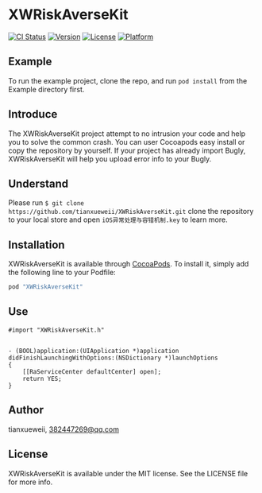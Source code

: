 # XWRiskAverseKit

[![CI Status](http://img.shields.io/travis/tianxueweii/XWRiskAverseKit.svg?style=flat)](https://travis-ci.org/tianxueweii/XWRiskAverseKit)
[![Version](https://img.shields.io/cocoapods/v/XWRiskAverseKit.svg?style=flat)](http://cocoapods.org/pods/XWRiskAverseKit)
[![License](https://img.shields.io/cocoapods/l/XWRiskAverseKit.svg?style=flat)](http://cocoapods.org/pods/XWRiskAverseKit)
[![Platform](https://img.shields.io/cocoapods/p/XWRiskAverseKit.svg?style=flat)](http://cocoapods.org/pods/XWRiskAverseKit)

## Example

To run the example project, clone the repo, and run `pod install` from the Example directory first.

## Introduce

The XWRiskAverseKit project attempt to no intrusion your code and help you to solve the common crash. You can user Cocoapods easy install or copy the repository by yourself. If your project has already import Bugly, XWRiskAverseKit will help you upload error info to your Bugly.

## Understand

Please run `$ git clone https://github.com/tianxueweii/XWRiskAverseKit.git` clone the repository to your local store and open `iOS异常处理与容错机制.key` to learn more.

## Installation

XWRiskAverseKit is available through [CocoaPods](http://cocoapods.org). To install
it, simply add the following line to your Podfile:

```ruby
pod "XWRiskAverseKit"
```

## Use

```objc
#import "XWRiskAverseKit.h"


- (BOOL)application:(UIApplication *)application didFinishLaunchingWithOptions:(NSDictionary *)launchOptions
{
	[[RaServiceCenter defaultCenter] open];
	return YES;
}
```

## Author

tianxueweii, 382447269@qq.com

## License

XWRiskAverseKit is available under the MIT license. See the LICENSE file for more info.
